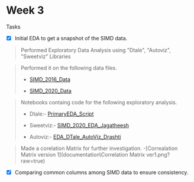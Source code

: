 # Week 3

Tasks
- [x] Initial EDA to get a snapshot of the SIMD data.
> Performed Exploratory Data Analysis using "Dtale", "Autoviz", "Sweetviz" Libraries

> Performed it on the following data files.
>
> - [SIMD_2016_Data](data/SIMD_2016_Data.xlsx)
> 
> - [SIMD_2020_Data](data/SIMD_2020_Data.csv)

> Notebooks containg code for the following exploratory analysis.
>
> - Dtale:- [PrimaryEDA_Script](notebooks\PrimaryEDA_Script.ipynb)
>
> - Sweetviz:- [SIMD_2020_EDA_Jagatheesh](notebooks\SIMD_2020_EDA_Jagatheesh.ipynb)
>
> - Autoviz:- [EDA_DTale_AutoViz_Drashti](notebooks\EDA_DTale_AutoViz_Drashti.ipynb)

> Made a corelation Matrix for further investigation.
> -[Correalation Matrix version 1](documentation\Correlation Matrix ver1.png?raw=true)
- [x] Comparing common columns among SIMD data to ensure consistency.

